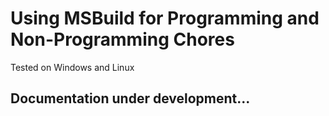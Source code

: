 # Using MSBuild for Programming and Non-Programming Chores

Tested on Windows and Linux

## Documentation under development...

